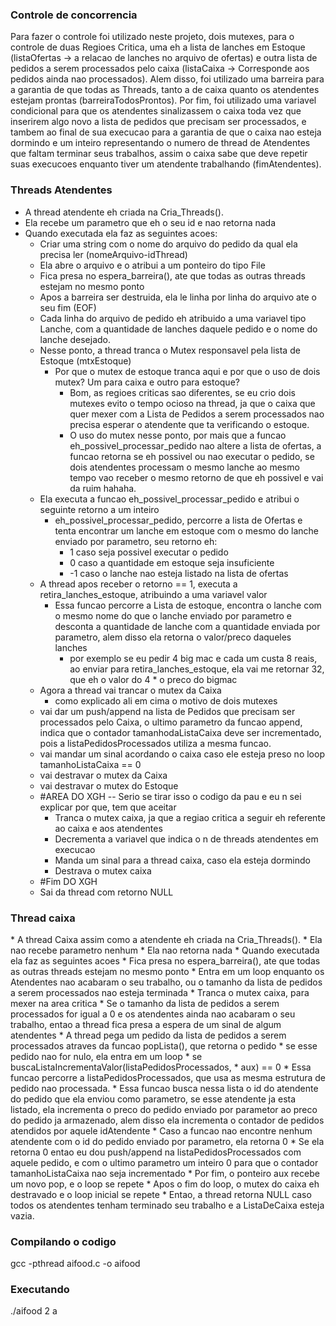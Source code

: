 
<h3>Controle de concorrencia</h3>
<p>
Para fazer o controle foi utilizado neste projeto, dois mutexes, para o controle de duas Regioes Critica, uma eh a lista de lanches em Estoque (listaOfertas -> a relacao de lanches no arquivo de ofertas) e outra  lista de pedidos a serem processados pelo caixa (listaCaixa -> Corresponde aos pedidos ainda nao processados).
Alem disso, foi utilizado uma barreira para a garantia de que todas as Threads, tanto a de caixa quanto os atendentes estejam prontas (barreiraTodosProntos).
Por fim, foi utilizado uma variavel condicional para que os atendentes sinalizassem o caixa toda vez que inserirem algo novo a lista de pedidos que precisam ser processados, e tambem ao final de sua execucao para a garantia de que o caixa nao esteja dormindo e um inteiro representando o numero de thread de Atendentes que faltam terminar seus trabalhos, assim o caixa sabe que deve repetir suas execucoes enquanto tiver um atendente trabalhando (fimAtendentes). </p>

<h3>Threads Atendentes</h3>

* A thread atendente eh criada na Cria_Threads().
* Ela recebe um parametro que eh o seu id e nao retorna nada
* Quando executada ela faz as seguintes acoes:
    * Criar uma string com o nome do arquivo do pedido da qual ela precisa ler (nomeArquivo-idThread)
  * Ela abre o arquivo e o atribui a um ponteiro do tipo File
  * Fica presa no espera_barreira(), ate que todas as outras threads estejam no mesmo ponto
  * Apos a barreira ser destruida, ela le linha por linha do arquivo ate o seu fim (EOF)
  * Cada linha do arquivo de pedido eh atribuido a uma variavel tipo Lanche, com a quantidade de lanches daquele pedido e o nome do lanche desejado.
  * Nesse ponto, a thread tranca o Mutex responsavel pela lista de Estoque (mtxEstoque)
    * Por que o mutex de estoque tranca aqui e por que o uso de dois mutex? Um para caixa e outro para estoque?
      * Bom, as regioes criticas sao diferentes, se eu crio dois mutexes evito o tempo ocioso na thread, ja que o caixa que quer mexer com a Lista de Pedidos a serem processados nao precisa esperar o atendente que ta verificando o estoque.
      * O uso do mutex nesse ponto, por mais que a funcao eh_possivel_processar_pedido nao altere a lista de ofertas, a funcao retorna se eh possivel ou nao executar o pedido, se dois atendentes processam o mesmo lanche ao mesmo tempo vao receber o mesmo retorno de que eh possivel e vai da ruim hahaha.
  * Ela executa a funcao eh_possivel_processar_pedido e atribui o seguinte retorno a um inteiro
    * eh_possivel_processar_pedido, percorre a lista de Ofertas e tenta encontrar um lanche em estoque com o mesmo do lanche enviado por parametro, seu retorno eh:
      * 1 caso seja possivel executar o pedido
      * 0 caso a quantidade em estoque seja insuficiente
      * -1 caso o lanche nao esteja listado na lista de ofertas
  * A thread apos receber o retorno == 1, executa a retira_lanches_estoque, atribuindo a uma variavel valor
    * Essa funcao percorre a Lista de estoque, encontra o lanche com o mesmo nome do que o lanche enviado por parametro e desconta a quantidade de lanche com a quantidade enviada por parametro, alem disso ela retorna o valor/preco daqueles lanches
      * por exemplo se eu pedir 4 big mac e cada um custa 8 reais, ao enviar para retira_lanches_estoque, ela vai me retornar 32, que eh o valor do 4 * o preco do bigmac
  * Agora a thread vai trancar o mutex da Caixa
    * como explicado ali em cima o motivo de dois mutexes
  * vai dar um push/append na lista de Pedidos que precisam ser processados pelo Caixa, o ultimo parametro da funcao append, indica que o contador tamanhodaListaCaixa deve ser incrementado, pois a listaPedidosProcessados utiliza a mesma funcao.
  * vai mandar um sinal acordando o caixa caso ele esteja preso no loop tamanhoListaCaixa == 0
  * vai destravar o mutex da Caixa
  * vai destravar o mutex do Estoque
  * #AREA DO XGH -- Serio se tirar isso o codigo da pau e eu n sei explicar por que, tem que aceitar
    * Tranca o mutex caixa, ja que a regiao critica a seguir eh referente ao caixa e aos atendentes
    * Decrementa a variavel que indica o n de threads atendentes em execucao
    * Manda um sinal para a thread caixa, caso ela esteja dormindo
    * Destrava o mutex caixa
  * #Fim DO XGH
  * Sai da thread com retorno NULL

<h3>Thread caixa</h3>
* A thread Caixa assim como a atendente eh criada na Cria_Threads().
* Ela nao recebe parametro nenhum
* Ela nao retorna nada
* Quando executada ela faz as seguintes acoes
  * Fica presa no espera_barreira(), ate que todas as outras threads estejam no mesmo ponto
  * Entra em um loop enquanto os Atendentes nao acabaram o seu trabalho, ou o tamanho da lista de pedidos a serem processados nao esteja terminada
  * Tranca o mutex caixa, para mexer na area critica
  * Se o tamanho da lista de pedidos a serem processados for igual a 0 e os atendentes ainda nao acabaram o seu trabalho, entao a thread fica presa a espera de um sinal de algum atendentes
  * A thread pega um pedido da lista de pedidos a serem processados atraves da funcao popLista(), que retorna o pedido
  * se esse pedido nao for nulo, ela entra em um loop
    * se buscaListaIncrementaValor(listaPedidosProcessados, * aux) == 0
      * Essa funcao percorre a listaPedidosProcessados, que usa as mesma estrutura de pedido nao processada.
        * Essa funcao busca nessa lista o id do atendente do pedido que ela enviou como parametro, se esse atendente ja esta listado, ela incrementa o preco do pedido enviado por parametor ao preco do pedido ja armazenado, alem disso ela incrementa o contador de pedidos atendidos por aquele idAtendente
          * Caso a funcao nao encontre nenhum atendente com o id do pedido enviado por parametro, ela retorna 0
          * Se ela retorna 0 entao eu dou push/append na listaPedidosProcessados com aquele pedido, e com o ultimo parametro um inteiro 0 para que o contador tamanhoListaCaixa nao seja incrementado
      * Por fim, o ponteiro aux recebe um novo pop, e o loop se repete
  * Apos o fim do loop, o mutex do caixa eh destravado e o loop inicial se repete
  * Entao, a thread retorna NULL caso todos os atendentes tenham terminado seu trabalho e a ListaDeCaixa esteja vazia.


<h3>Compilando o codigo</h3>

gcc -pthread aifood.c -o aifood

<h3>Executando</h3>

./aifood 2 a
